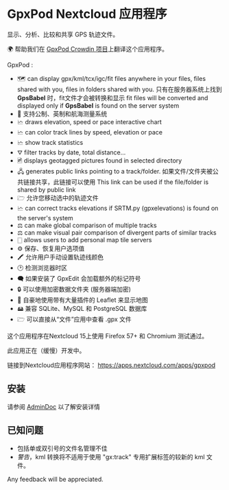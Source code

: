 # GpxPod Nextcloud 应用程序

显示、分析、比较和共享 GPS 轨迹文件。

🌍 帮助我们在 [GpxPod Crowdin 项目](https://crowdin.com/project/gpxpod)上翻译这个应用程序。

GpxPod :

* 🗺 can display gpx/kml/tcx/igc/fit files anywhere in your files, files shared with you, files in folders shared with you. 只有在服务器系统上找到 **GpsBabel** 时，fit文件才会被转换和显示 fit files will be converted and displayed only if **GpsBabel** is found on the server system
* 📏 支持公制、英制和航海测量系统
* 🗠 draws elevation, speed or pace interactive chart
* 🗠 can color track lines by speed, elevation or pace
* 🗠 show track statistics
* ⛛ filter tracks by date, total distance...
* 🖻 displays geotagged pictures found in selected directory
* 🖧 generates public links pointing to a track/folder. 如果文件/文件夹被公共链接共享，此链接可以使用 This link can be used if the file/folder is shared by public link
* 🗁 允许您移动选中的轨迹文件
* 🗠 can correct tracks elevations if SRTM.py (gpxelevations) is found on the server's system
* ⚖ can make global comparison of multiple tracks
* ⚖ can make visual pair comparison of divergent parts of similar tracks
* 🀆 allows users to add personal map tile servers
* ⚙ 保存、恢复用户选项值
* 🖍 允许用户手动设置轨迹线颜色
* 🕑 检测浏览器时区
* 🗬 如果安装了 GpxEdit 会加载额外的标记符号
* 🔒 可以使用加密数据文件夹 (服务器端加密)
* 🍂 自豪地使用带有大量插件的 Leaflet 来显示地图
* 🖴 兼容 SQLite、MySQL 和 PostgreSQL 数据库
* 🗁 可以直接从“文件”应用中查看 .gpx 文件

这个应用程序在Nextcloud 15上使用 Firefox 57+ 和 Chromium 测试通过。

此应用正在（缓慢）开发中。

链接到Nextcloud应用程序网站： https://apps.nextcloud.com/apps/gpxpod

## 安装

请参阅 [AdminDoc](https://gitlab.com/eneiluj/gpxpod-oc/wikis/admindoc) 以了解安装详情

## 已知问题

* 包括单或双引号的文件名管理不佳
* *警告*，kml 转换将不适用于使用 "gx:track" 专用扩展标签的较新的 kml 文件。

Any feedback will be appreciated.
